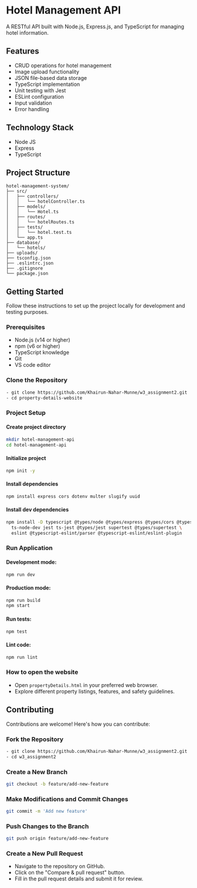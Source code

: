 # Hotel Management API

A RESTful API built with Node.js, Express.js, and TypeScript for managing hotel information.

## Features

- CRUD operations for hotel management
- Image upload functionality
- JSON file-based data storage
- TypeScript implementation
- Unit testing with Jest
- ESLint configuration
- Input validation
- Error handling


## Technology Stack

- Node JS
- Express
- TypeScript

## Project Structure

```plaintext
hotel-management-system/
├── src/
│   ├── controllers/
│   │   └── hotelController.ts
│   ├── models/
│   │   └── Hotel.ts
│   ├── routes/
│   │   └── hotelRoutes.ts
│   ├── tests/
│   │   └── hotel.test.ts
│   └── app.ts
├── database/
│   └── hotels/
├── uploads/
├── tsconfig.json
├── .eslintrc.json
├── .gitignore
└── package.json

```

## Getting Started

Follow these instructions to set up the project locally for development and testing purposes.


### Prerequisites

- Node.js (v14 or higher)
- npm (v6 or higher)
- TypeScript knowledge
- Git
- VS code editor


### Clone the Repository

```bash
- git clone https://github.com/Khairun-Nahar-Munne/w3_assignment2.git
- cd property-details-website 
```

### Project Setup

#### Create project directory
```bash
mkdir hotel-management-api
cd hotel-management-api
```
#### Initialize project
```bash
npm init -y
```
#### Install dependencies
```bash
npm install express cors dotenv multer slugify uuid
```
#### Install dev dependencies
```bash
npm install -D typescript @types/node @types/express @types/cors @types/multer \
  ts-node-dev jest ts-jest @types/jest supertest @types/supertest \
  eslint @typescript-eslint/parser @typescript-eslint/eslint-plugin
  ```

### Run Application

#### Development mode:
```bash
npm run dev
```

#### Production mode:
```bash
npm run build
npm start
```

#### Run tests:
```bash
npm test
```

#### Lint code:
```bash
npm run lint
```

### How to open the website

- Open `propertyDetails.html` in your preferred web browser.
- Explore different property listings, features, and safety guidelines.

## Contributing
Contributions are welcome! Here's how you can contribute:

### Fork the Repository
```bash
- git clone https://github.com/Khairun-Nahar-Munne/w3_assignment2.git
- cd w3_assignment2
```
### Create a New Branch

```bash
git checkout -b feature/add-new-feature
```
### Make Modifications and Commit Changes
```bash
git commit -m 'Add new feature'
```
### Push Changes to the Branch

```bash
git push origin feature/add-new-feature
```
### Create a New Pull Request
- Navigate to the repository on GitHub.
- Click on the "Compare & pull request" button.
- Fill in the pull request details and submit it for review.


